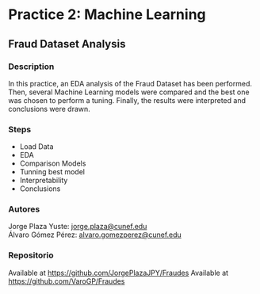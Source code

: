 # Practice 2: Machine Learning
## Fraud Dataset Analysis
### Description
In this practice, an EDA analysis of the Fraud Dataset has been performed. Then, several Machine Learning models were compared and the best one was chosen to perform a tuning. Finally, the results were interpreted and conclusions were drawn.
### Steps
* Load Data
* EDA
* Comparison Models
* Tunning best model
* Interpretability
* Conclusions
### Autores
Jorge Plaza Yuste: jorge.plaza@cunef.edu \
Álvaro Gómez Pérez: alvaro.gomezperez@cunef.edu
### Repositorio
Available at https://github.com/JorgePlazaJPY/Fraudes
Available at https://github.com/VaroGP/Fraudes